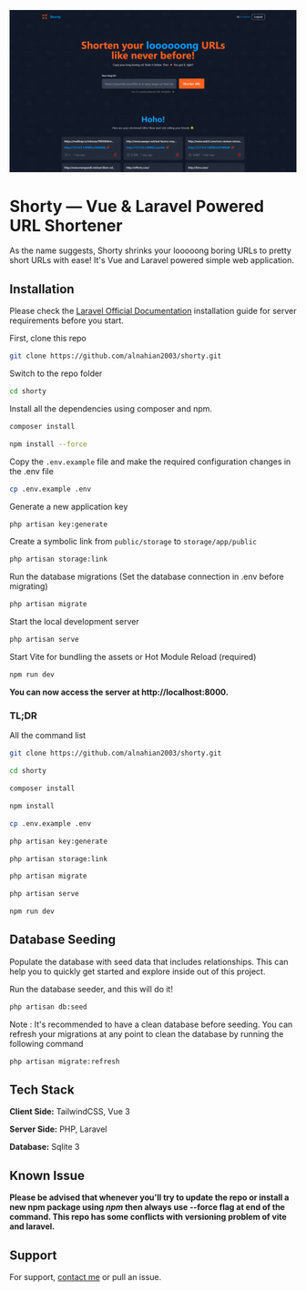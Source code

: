 <!-- Preview Image -->

![Shorty](preview.png)

# Shorty — Vue & Laravel Powered URL Shortener

As the name suggests, Shorty shrinks your looooong boring URLs to pretty short URLs with ease! It's Vue and Laravel powered simple web application.

## Installation

Please check the [Laravel Official Documentation](https://laravel.com/docs/master/installation) installation guide for server requirements before you start.

First, clone this repo

```bash
git clone https://github.com/alnahian2003/shorty.git
```

Switch to the repo folder

```bash
cd shorty
```

Install all the dependencies using composer and npm.

```bash
composer install
```

```bash
npm install --force
```

Copy the `.env.example` file and make the required configuration changes in the .env file

```bash
cp .env.example .env
```

Generate a new application key

```bash
php artisan key:generate
```

Create a symbolic link from `public/storage` to `storage/app/public`

```bash
php artisan storage:link
```

Run the database migrations (Set the database connection in .env before migrating)

```bash
php artisan migrate
```

Start the local development server

```bash
php artisan serve
```

Start Vite for bundling the assets or Hot Module Reload (required)

```bash
npm run dev
```

**You can now access the server at http://localhost:8000.**

### TL;DR

All the command list

```bash
git clone https://github.com/alnahian2003/shorty.git
```

```bash
cd shorty
```

```bash
composer install
```

```bash
npm install
```

```bash
cp .env.example .env
```

```bash
php artisan key:generate
```

```bash
php artisan storage:link
```

```bash
php artisan migrate
```

```bash
php artisan serve
```

```bash
npm run dev
```

## Database Seeding

Populate the database with seed data that includes relationships. This can help you to quickly get started and explore inside out of this project.

Run the database seeder, and this will do it!

```bash
php artisan db:seed
```

Note : It's recommended to have a clean database before seeding. You can refresh your migrations at any point to clean the database by running the following command

```bash
php artisan migrate:refresh
```

## Tech Stack

**Client Side:** TailwindCSS, Vue 3

**Server Side:** PHP, Laravel

**Database:** Sqlite 3


## Known Issue

**Please be advised that whenever you'll try to update the repo or install a new npm package using ***npm*** then always use --force flag at end of the command. This repo has some conflicts with versioning problem of vite and laravel.**

## Support

For support, [contact me](https://alnahian2003.github.io#contact) or pull an issue.